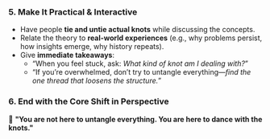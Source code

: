 ### **5. Make It Practical & Interactive**

- Have people **tie and untie actual knots** while discussing the concepts.
- Relate the theory to **real-world experiences** (e.g., why problems persist, how insights emerge, why history repeats).
- Give **immediate takeaways**:
    - “When you feel stuck, ask: _What kind of knot am I dealing with?_”
    - “If you’re overwhelmed, don’t try to untangle everything—_find the one thread that loosens the structure._”
### **6. End with the Core Shift in Perspective**

🚀 **"You are not here to untangle everything. You are here to dance with the knots."**